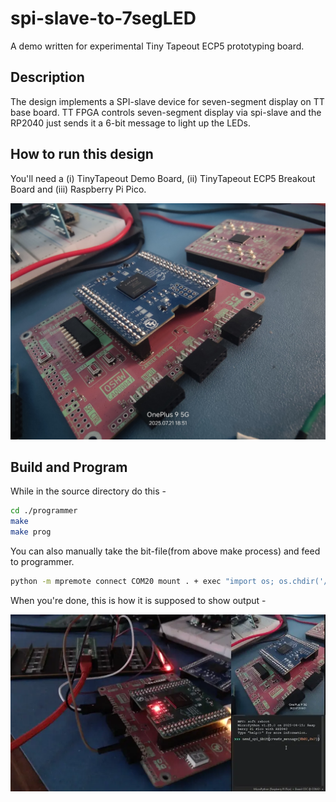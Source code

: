 # spi-slave-to-7segLED
A demo written for experimental Tiny Tapeout ECP5 prototyping board.
## Description

The design implements a SPI-slave device for seven-segment display on TT base board. TT FPGA controls seven-segment display via spi-slave and the RP2040 just sends it a 6-bit message to light up the LEDs.

## How to run this design
You'll need a 
(i) TinyTapeout Demo Board, 
(ii) TinyTapeout ECP5 Breakout Board and 
(iii) Raspberry Pi Pico.

![TT Demo board with ECP5 Breakout](_assets/TT_FPGA.jpg)

## Build and Program
While in the source directory do this -
```bash
cd ./programmer
make
make prog
```

You can also manually take the bit-file(from above make process) and feed to programmer.

```bash
python -m mpremote connect COM20 mount . + exec "import os; os.chdir('/remote'); import ecp_prog; ecp_prog.execute('spi_7seg.bit')"
```


When you're done, this is how it is supposed to show output -

![webp](_assets/spi_7segment_tt.webp)